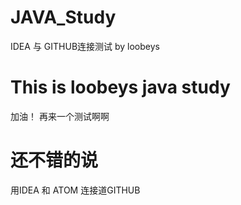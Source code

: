 # JAVA_Study
IDEA 与 GITHUB连接测试 by loobeys
# This is loobeys java study
加油！
再来一个测试啊啊
# 还不错的说
用IDEA 和 ATOM 连接道GITHUB
